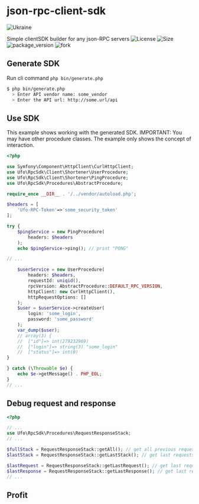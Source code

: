 # json-rpc-client-sdk
![Ukraine](https://img.shields.io/badge/%D0%A1%D0%BB%D0%B0%D0%B2%D0%B0-%D0%A3%D0%BA%D1%80%D0%B0%D1%97%D0%BD%D1%96-yellow?labelColor=blue)

Simple clientSDK builder for any json-RPC servers
![License](https://img.shields.io/badge/license-MIT-green?labelColor=7b8185) ![Size](https://img.shields.io/github/repo-size/ufo-tech/json-rpc-client-sdk?label=Size%20of%20the%20repository) ![package_version](https://img.shields.io/github/v/tag/ufo-tech/json-rpc-client_sdk?color=blue&label=Latest%20Version&logo=Packagist&logoColor=white&labelColor=7b8185) ![fork](https://img.shields.io/github/forks/ufo-tech/json-rpc-client-sdk?color=green&logo=github&style=flat)

## Generate SDK 
Run cli command ``` php bin/generate.php ```

``` bash
$ php bin/generate.php
  > Enter API vendor name: some_vendor
  > Enter the API url: http://some.url/api
```

## Use SDK
This example shows working with the generated SDK.
IMPORTANT: You may have other procedure classes. The example only shows the concept of interaction.
```php
<?php

use Symfony\Component\HttpClient\CurlHttpClient;
use Ufo\RpcSdk\Client\Shortener\UserProcedure;
use Ufo\RpcSdk\Client\Shortener\PingProcedure;
use Ufo\RpcSdk\Procedures\AbstractProcedure;

require_once __DIR__ . '/../vendor/autoload.php';

$headers = [
    'Ufo-RPC-Token'=>'some_security_token'
];

try {
    $pingService = new PingProcedure(
        headers: $headers
    );
    echo $pingService->ping(); // print "PONG"

// ...

    $userService = new UserProcedure(
        headers: $headers,
        requestId: uniqid(), 
        rpcVersion: AbstractProcedure::DEFAULT_RPC_VERSION,
        httpClient: new CurlHttpClient(),
        httpRequestOptions: []
    );
    $user = $userService->createUser(
        login: 'some_login', 
        password: 'some_password'
    );
    var_dump($user);
    // array(3) {
    //  ["id"]=> int(279232969)
    //  ["login"]=> string(3) "some_login"
    //  ["status"]=> int(0)
}

} catch (\Throwable $e) {
    echo $e->getMessage() . PHP_EOL;
}
// ...

```
## Debug request and response

```php
<?php

// ...
use Ufo\RpcSdk\Procedures\RequestResponseStack;
// ...

$fullStack = RequestResponseStack::getAll(); // get all previous requests and responses
$lastStack = RequestResponseStack::getLastStack(); // get last requests and responses

$lastRequest = RequestResponseStack::getLastRequest(); // get last request
$lastResponse = RequestResponseStack::getLastResponse(); // get last response
// ...

```

## Profit